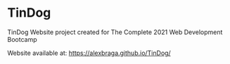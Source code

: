 # TinDog
TinDog Website project created for The Complete 2021 Web Development Bootcamp

Website available at: https://alexbraga.github.io/TinDog/
